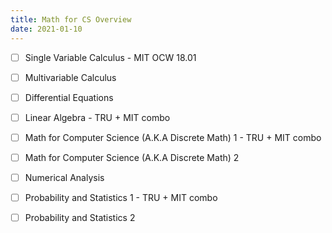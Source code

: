 ```yaml
---
title: Math for CS Overview
date: 2021-01-10
---
```


- [ ] Single Variable Calculus - MIT OCW 18.01

- [ ] Multivariable Calculus

- [ ] Differential Equations

- [ ] Linear Algebra - TRU + MIT combo

- [ ] Math for Computer Science (A.K.A Discrete Math) 1 - TRU + MIT combo

- [ ] Math for Computer Science (A.K.A Discrete Math) 2

- [ ] Numerical Analysis

- [ ] Probability and Statistics 1 - TRU + MIT combo

- [ ] Probability and Statistics 2
<br>

<br>

